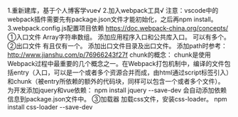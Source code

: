 1.重新建库，基于个人博客学vue√
2.加入webpack工具√
注意：vscode中的webpack插件需要先有package.json文件才能初始化，之后再npm install。
3.webpack.config.js配置项目依赖
https://doc.webpack-china.org/concepts/
①入口文件
Array<string>字符串数组。
添加应用程序入口和公共库入口。
可以有多个。
②出口文件
有且仅有一个。
添加出口文件目录及出口文件。
添加path时参考：http://www.jianshu.com/p/76966243f27f
chunk的概念：
chunk是使用Webpack过程中最重要的几个概念之一。在Webpack打包机制中，编译的文件包括entry（入口，可以是一个或者多个资源合并而成，由html通过script标签引入）和chunk（被entry所依赖的额外的代码块，同样可以包含一个或者多个文件）。
为开发添加jquery和vue依赖：
npm install jquery --save-dev
会自动添加依赖信息到package.json文件中。
③加载器
加载css文件，安装css-loader。
npm install css-loader --save-dev
